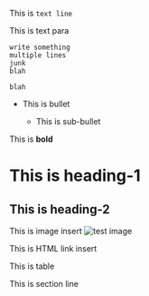 This is `text line`

This is text para
```
write something
multiple lines
junk
blah

blah
```

* This is bullet

  * This is sub-bullet

This is **bold**

# This is heading-1

## This is heading-2

This is image insert
![test image](https://media1.tenor.com/images/f2a6691f43a9dda204e70f4c5ac4d9ca/tenor.gif?itemid=4544026)

This is HTML link insert

This is table

This is section line

